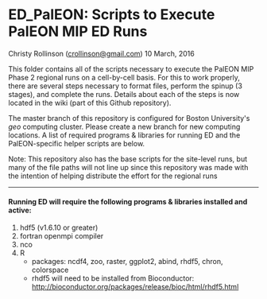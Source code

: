 # ED_PalEON: Scripts to Execute PalEON MIP ED Runs
Christy Rollinson (crollinson@gmail.com)
10 March, 2016


This folder contains all of the scripts necessary to execute the PalEON MIP Phase 2 
regional runs on a cell-by-cell basis.  For this to work properly, there are several 
steps necessary to format files, perform the spinup (3 stages), and complete the runs.
Details about each of the steps is now located in the wiki (part of this Github 
repository).  

The master branch of this repository is configured for Boston University's *geo* 
computing cluster. Please create a new branch for new computing locations. A list of
required programs & libraries for running ED and the PalEON-specific helper scripts are
below.

Note: This repository also has the base scripts for the site-level runs, but many of the 
      file paths will not line up since this repository was made with the intention of
      helping distribute the effort for the regional runs

--------------------------

#### Running ED will require the following programs & libraries installed and active:
1. hdf5 (v1.6.10 or greater)
2. fortran openmpi compiler
2. nco
3. R
   - packages: ncdf4, zoo, raster, ggplot2, abind, rhdf5, chron, colorspace
   - rhdf5 will need to be installed from Bioconductor: http://bioconductor.org/packages/release/bioc/html/rhdf5.html


